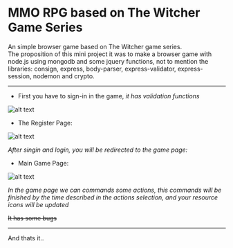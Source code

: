 # MMO RPG based on The Witcher Game Series

An simple browser game based on The Witcher game series.  
The proposition of this mini project it was to make a browser game with node.js using mongodb and some jquery functions, not to mention the libraries: consign, express, body-parser, express-validator, express-session, nodemon and crypto.  

---

* First you have to sign-in in the game, *it has validation functions*  

![alt text][logo2]

[logo2]: https://uploaddeimagens.com.br/images/001/889/820/original/Capturar.JPG "index page"  

* The Register Page:  

![alt text][logo3]

[logo3]: https://uploaddeimagens.com.br/images/001/889/821/original/Sem_título.png "Signin page"  

*After singin and login, you will be redirected to the game page:*  

* Main Game Page: 

![alt text][logo]

[logo]: https://uploaddeimagens.com.br/images/001/889/817/original/Capturar.JPG "'central' game page"  

*In the game page we can commands some actions, this commands will be finished by the time described in the actions selection, and your resource icons will be updated*  

~~It has some bugs~~  

---

And thats it..
